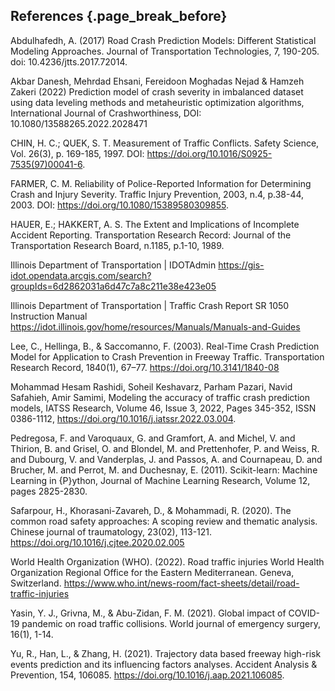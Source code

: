 ## References {.page_break_before}

<!-- Explicitly insert bibliography here -->

Abdulhafedh, A. (2017) Road Crash Prediction Models: Different Statistical Modeling Approaches. Journal of Transportation Technologies, 7, 190-205. doi: 10.4236/jtts.2017.72014.

Akbar Danesh, Mehrdad Ehsani, Fereidoon Moghadas Nejad & Hamzeh Zakeri (2022) Prediction model of crash severity in imbalanced dataset using data leveling methods and metaheuristic optimization algorithms, International Journal of Crashworthiness, DOI: 10.1080/13588265.2022.2028471

CHIN, H. C.; QUEK, S. T. Measurement of Traffic Conflicts. Safety Science, Vol. 26(3), p. 169-185, 1997. DOI: https://doi.org/10.1016/S0925-7535(97)00041-6.

FARMER, C. M. Reliability of Police-Reported Information for Determining Crash and Injury Severity. Traffic Injury Prevention, 2003, n.4, p.38-44, 2003. DOI: https://doi.org/10.1080/15389580309855.

HAUER, E.; HAKKERT, A. S. The Extent and Implications of Incomplete Accident Reporting. Transportation Research Record: Journal of the Transportation Research Board, n.1185, p.1-10, 1989. 

Illinois Department of Transportation | IDOTAdmin
https://gis-idot.opendata.arcgis.com/search?groupIds=6d2862031a6d47c7a8c211e38e423e05

Illinois Department of Transportation | Traffic Crash Report SR 1050 Instruction Manual
https://idot.illinois.gov/home/resources/Manuals/Manuals-and-Guides

Lee, C., Hellinga, B., & Saccomanno, F. (2003). Real-Time Crash Prediction Model for Application to Crash Prevention in Freeway Traffic. Transportation Research Record, 1840(1), 67–77. https://doi.org/10.3141/1840-08

Mohammad Hesam Rashidi, Soheil Keshavarz, Parham Pazari, Navid Safahieh, Amir Samimi, Modeling the accuracy of traffic crash prediction models, IATSS Research, Volume 46, Issue 3, 2022, Pages 345-352, ISSN 0386-1112, https://doi.org/10.1016/j.iatssr.2022.03.004.

Pedregosa, F. and Varoquaux, G. and Gramfort, A. and Michel, V. and Thirion, B. and Grisel, O. and Blondel, M. and Prettenhofer, P. and Weiss, R. and Dubourg, V. and Vanderplas, J. and Passos, A. and Cournapeau, D. and Brucher, M. and Perrot, M. and Duchesnay, E. (2011). Scikit-learn: Machine Learning in {P}ython, Journal of Machine Learning Research, Volume 12, pages 2825-2830.

Safarpour, H., Khorasani-Zavareh, D., & Mohammadi, R. (2020). The common road safety approaches: A scoping review and thematic analysis. Chinese journal of traumatology, 23(02), 113-121. https://doi.org/10.1016/j.cjtee.2020.02.005

World Health Organization (WHO). (2022). Road traffic injuries World Health Organization Regional Office for the Eastern Mediterranean. Geneva, Switzerland. https://www.who.int/news-room/fact-sheets/detail/road-traffic-injuries 

Yasin, Y. J., Grivna, M., & Abu-Zidan, F. M. (2021). Global impact of COVID-19 pandemic on road traffic collisions. World journal of emergency surgery, 16(1), 1-14.

Yu, R., Han, L., & Zhang, H. (2021). Trajectory data based freeway high-risk events prediction and its influencing factors analyses. Accident Analysis & Prevention, 154, 106085. https://doi.org/10.1016/j.aap.2021.106085.





